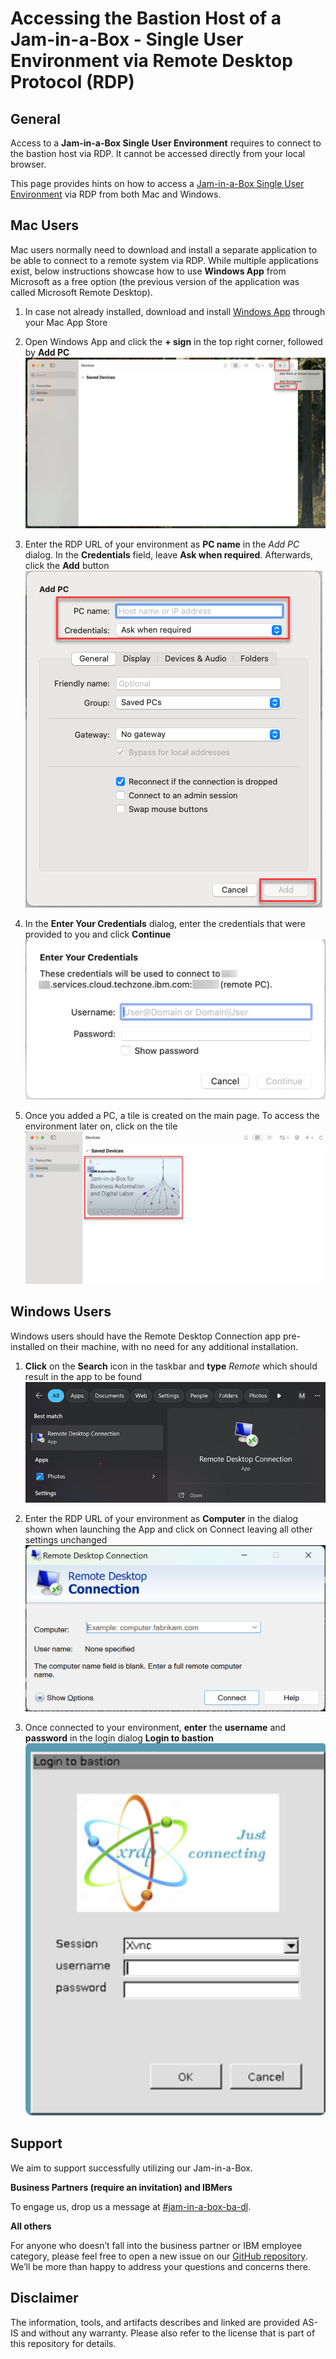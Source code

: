 # Accessing the Bastion Host of a Jam-in-a-Box - Single User Environment via Remote Desktop Protocol (RDP)

## General

Access to a **Jam-in-a-Box Single User Environment** requires to connect to the bastion host via RDP. It cannot be accessed directly from your local browser.

This page provides hints on how to access a [Jam-in-a-Box Single User Environment](README.md) via RDP from both Mac and Windows.

## Mac Users

Mac users normally need to download and install a separate application to be able to connect to a remote system via RDP. While multiple applications exist, below instructions showcase how to use **Windows App** from Microsoft as a free option (the previous version of the application was called Microsoft Remote Desktop).

1. In case not already installed, download and install <a href="https://apps.apple.com/us/app/windows-app/id1295203466" target="_blank">Windows App</a> through your Mac App Store

2. Open Windows App and click the **+ sign** in the top right corner, followed by **Add PC**
   ![](images/WindowsApp_Overview_AddPC.jpg)

3. Enter the RDP URL of your environment as **PC name** in the *Add PC* dialog. In the **Credentials** field, leave **Ask when required**. Afterwards, click the **Add** button
   ![](images/WindowsApp_AddPC.jpg)

4. In the **Enter Your Credentials** dialog, enter the credentials that were provided to you and click **Continue**
   ![](images/WindowsApp_Credentials.jpg)

5. Once you added a PC, a tile is created on the main page. To access the environment later on, click on the tile
![](images/WindowsApp_Overview.jpg)



## Windows Users

Windows users should have the Remote Desktop Connection app pre-installed on their machine, with no need for any additional installation.

1. **Click** on the **Search** icon in the taskbar and **type** *Remote* which should result in the app to be found
   ![](images/Windows_RemoteDesktop.jpg)

2. Enter the RDP URL of your environment as **Computer** in the dialog shown when launching the App and click on Connect leaving all other settings unchanged
   ![](images/Windows_RemoteDesktopApp.jpg)

3. Once connected to your environment, **enter** the **username** and **password** in the login dialog **Login to bastion**
![](images/Windows_RemoteDesktopLogin.jpg)


## Support

We aim to support successfully utilizing our Jam-in-a-Box.

**Business Partners (require an invitation) and IBMers**

To engage us, drop us a message at <a href="https://ibm-cloudpak-partners.slack.com/archives/C04SMFNLA3T" target="_blank">#jam-in-a-box-ba-dl</a>.

**All others**

For anyone who doesn’t fall into the business partner or IBM employee category, please feel free to open a new issue on our <a href="https://github.com/IBM/cp4ba-jam-in-a-box/issues" target="_blank">GitHub repository</a>. We’ll be more than happy to address your questions and concerns there.



## Disclaimer

The information, tools, and artifacts describes and linked are provided AS-IS and without any warranty. Please also refer to the license that is part of this repository for details.
